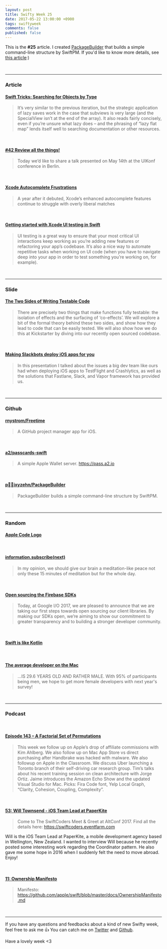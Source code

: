 ```yaml
---
layout: post
title: Swifty Week 25
date: 2017-05-22 13:00:00 +0900
tags: swiftyweek
comments: false
published: false
---
```


This is the **#25** article. I created [PackageBuilder](https://github.com/pixyzehn/PackageBuilder) that builds a simple command-line structure by SwiftPM. If you'd like to know more details, see [this article](https://pixyzehn.com/2017/05/20/packagebuilder.html):)

<br>

---

### Article

#### [Swift Tricks: Searching for Objects by Type](https://timekl.com/blog/2017/05/14/swift-tricks-searching-for-objects-by-type/?utm_campaign=This%2BWeek%2Bin%2BSwift&utm_medium=email&utm_source=This_Week_in_Swift_131)

> It’s very similar to the previous iteration, but the strategic application of lazy saves work in the case that subviews is very large (and the SpecialView isn’t at the end of the array). It also reads fairly concisely, even if you’re unsure what lazy does – and the phrasing of “lazy flat map” lends itself well to searching documentation or other resources.

<br>

#### [#42 Review all the things!](https://swifting.io/blog/2017/05/17/42-review-all-the-things/)

> Today we’d like to share a talk presented on May 14th at the UIKonf conference in Berlin.

<br>

#### [Xcode Autocomplete Frustrations](http://ericasadun.com/2017/05/19/xcode-autocomplete-frustrations/)

> A year after it debuted, Xcode’s enhanced autocomplete features continue to struggle with overly liberal matches

<br>

#### [Getting started with Xcode UI testing in Swift](https://www.swiftbysundell.com/posts/getting-started-with-xcode-ui-testing-in-swift)

> UI testing is a great way to ensure that your most critical UI interactions keep working as you’re adding new features or refactoring your app’s codebase. It’s also a nice way to automate repetitive tasks when working on UI code (when you have to navigate deep into your app in order to test something you’re working on, for example).

<br>

---

### Slide

#### [The Two Sides of Writing Testable Code](http://news.realm.io/news/try-swift-brandon-williams-writing-testable-code/)

> There are precisely two things that make functions fully testable: the isolation of effects and the surfacing of ‘co-effects’. We will explore a bit of the formal theory behind these two sides, and show how they lead to code that can be easily tested. We will also show how we do this at Kickstarter by diving into our recently open sourced codebase.

<br>

#### [Making Slackbots deploy iOS apps for you](https://speakerdeck.com/johnestropia/making-slackbots-deploy-ios-apps-for-you)

> In this presentation I talked about the issues a big dev team like ours had when deploying iOS apps to TestFlight and Crashlytics, as well as the solutions that Fastlane, Slack, and Vapor framework has provided us.

<br>

---

### Github

#### [rnystrom/Freetime](https://github.com/rnystrom/Freetime)

> A GitHub project manager app for iOS.

<br>

#### [a2/passcards-swift](https://github.com/a2/passcards-swift)

> A simple Apple Wallet server. https://pass.a2.io

<br>

#### [pixyzehn/PackageBuilder](https://github.com/pixyzehn/PackageBuilder)

> PackageBuilder builds a simple command-line structure by SwiftPM.

<br>

---

### Random

#### [Apple Code Logo](https://gist.github.com/joeblau/5baffaa82fe3a119dbd5cd3ab00c16b1)

<br>

#### [information.subscribe(next)](http://ppinera.es/2017/05/15/information-subscribe-next.html)

> In my opinion, we should give our brain a meditation-like peace not only these 15 minutes of meditation but for the whole day. 

<br>

#### [Open sourcing the Firebase SDKs](https://opensource.googleblog.com/2017/05/open-sourcing-firebase-sdks.html)

> Today, at Google I/O 2017, we are pleased to announce that we are taking our first steps towards open sourcing our client libraries. By making our SDKs open, we’re aiming to show our commitment to greater transparency and to building a stronger developer community.

<br>

#### [Swift is like Kotlin](http://nilhcem.com/swift-is-like-kotlin/)

<br>

#### [The average developer on the Mac](https://www.git-tower.com/blog/average-developer-on-the-mac/)

> ...IS 29.6 YEARS OLD AND RATHER MALE. With 95% of participants being men, we hope to get more female developers with next year's survey!

<br>

---

### Podcast

<br>

#### [Episode 143 – A Factorial Set of Permutations](http://mtjc.fm/episode-143-factorial-set-permutations/)

> This week we follow up on Apple’s drop of affiliate commissions with Kim Ahlberg. We also follow up on Mac App Store vs direct purchasing after Handbrake was hacked with malware. We also followup on Apple in the Classroom. We discuss Uber launching a Toronto branch of their self-driving car research group. Tim’s talks about his recent training session on clean architecture with Jorge Ortiz. Jaime introduces the Amazon Echo Show and the updated Visual Studio for Mac. Picks: Fira Code font, Yelp Local Graph, “Clarity, Cohesion, Coupling, Complexity”.

<br>

#### [53: Will Townsend - iOS Team Lead at PaperKite](http://swiftcoders.podbean.com/e/53-will-townsend-ios-team-lead-at-paperkite/)

> Come to The SwiftCoders Meet & Greet at AltConf 2017. Find all the details here: https://swiftcoders.eventfarm.com

Will is the iOS Team Lead at PaperKite, a mobile development agency based in Wellington, New Zealand. I wanted to interview Will because he recently posted some interesting work regarding the Coordinator pattern. He also gave me some hope in 2016 when I suddenly felt the need to move abroad. Enjoy!

<br>

#### [11: Ownership Manifesto](https://spec.fm/podcasts/swift-unwrapped/69191)

> Manifesto: https://github.com/apple/swift/blob/master/docs/OwnershipManifesto.md

<br>

---

If you have any questions and feedbacks about a kind of new Swifty week, feel free to ask me :+1:
You can catch me on [Twitter](https://twitter.com/pixyzehn) and [Github](https://github.com/pixyzehn).

Have a lovely week <3


